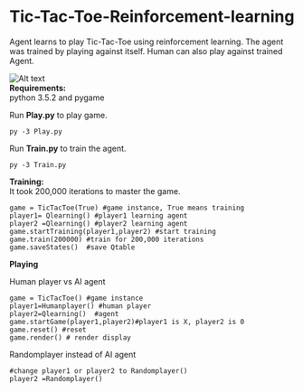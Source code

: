# Tic-Tac-Toe-Reinforcement-learning
Agent learns to play Tic-Tac-Toe using reinforcement learning. The agent was trained by playing against itself. Human can also play against trained Agent.

![Alt text](https://github.com/Rohithkvsp/Tic-Tac-Toe-Reinforcement-learning/blob/master/Game.jpg)<br />
<b>Requirements:</b><br />
python 3.5.2 and pygame

Run <b>Play.py</b> to play game.<br />
```
py -3 Play.py
```
Run <b>Train.py</b> to train the agent.<br />
```
py -3 Train.py
```

<b>Training:</b><br />
It took 200,000 iterations to master the game.
```
game = TicTacToe(True) #game instance, True means training
player1= Qlearning() #player1 learning agent 
player2 =Qlearning() #player2 learning agent 
game.startTraining(player1,player2) #start training
game.train(200000) #train for 200,000 iterations
game.saveStates()  #save Qtable
```

<b>Playing</b><br />

Human player vs AI agent
```
game = TicTacToe() #game instance
player1=Humanplayer() #human player
player2=Qlearning()  #agent
game.startGame(player1,player2)#player1 is X, player2 is 0
game.reset() #reset
game.render() # render display
```
Randomplayer instead of AI agent

```
#change player1 or player2 to Randomplayer()
player2 =Randomplayer()
```

